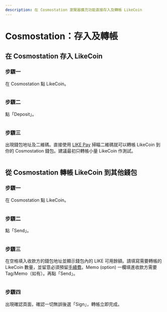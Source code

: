 ```yaml
---
description: 在 Cosmostation 瀏覽器擴充功能直接存入及轉帳 LikeCoin
---
```


# Cosmostation：存入及轉帳

## 在 Cosmostation 存入 LikeCoin  <a href="#deposit-your-likecoin-to-keplr" id="deposit-your-likecoin-to-keplr"></a>

### 步驟一

在 Cosmostation 點 LikeCoin。

<figure><img src="../../../.gitbook/assets/Comostation Deposit 1.png" alt=""><figcaption></figcaption></figure>

### 步驟二

點「Deposit」。

<figure><img src="../../../.gitbook/assets/Comostation Deposit 2.png" alt=""><figcaption></figcaption></figure>

### 步驟三

出現錢包地址及二維碼。直接使用 [LIKE Pay](../like-pay.md) 掃瞄二維碼就可以轉帳 LikeCoin 到你的 Cosmostation 錢包。建議最初只轉帳小量 LikeCoin 作測試。

<figure><img src="../../../.gitbook/assets/Comostation Deposit 3.png" alt=""><figcaption></figcaption></figure>

## 從 Cosmostation 轉帳 LikeCoin 到其他錢包 <a href="#send-out-likecoin-from-keplr" id="send-out-likecoin-from-keplr"></a>

### 步驟一

在 Cosmostation 點 LikeCoin。

<figure><img src="../../../.gitbook/assets/Comostation Deposit 1.png" alt=""><figcaption></figcaption></figure>

### 步驟二

點「Send」。

<figure><img src="../../../.gitbook/assets/Comostation Send 1.png" alt=""><figcaption></figcaption></figure>

### 步驟三

在空格填入收款方的錢包地址並顯示錢包內的 LIKE 可用餘額。請填寫需要轉帳的 LikeCoin 數量，並留意必須預留[手續費](../transaction-fee.md)。Memo (option) 一欄填進收款方需要 Tag/Memo（如有）。再點「Send」。

<figure><img src="../../../.gitbook/assets/Comostation Send 2.png" alt=""><figcaption></figcaption></figure>

### 步驟四

出現確認頁面，確認一切無誤後選「Sign」，轉帳立即完成。

<figure><img src="../../../.gitbook/assets/Comostation Send 3.png" alt=""><figcaption></figcaption></figure>
